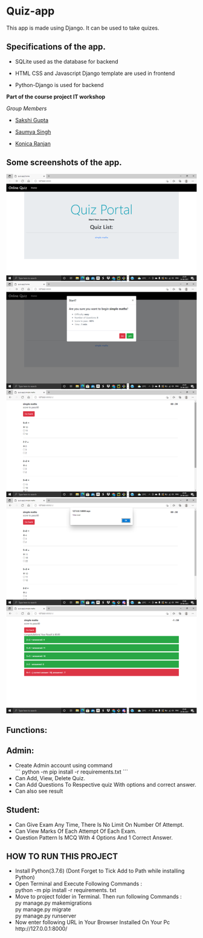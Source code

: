 # Quiz-app
This app is made using Django. It can be used to take quizes.

## Specifications of the app.

- SQLite used as the database for backend

- HTML CSS and Javascript Django template are used in frontend

- Python-Django is used for backend


**Part of the course project IT workshop**

*Group Members*

- [Sakshi Gupta](http://github.com/sakshi-codes)

- [Saumya Singh](https://github.com/Saumya-singh-02)

- [Konica Ranjan](https://github.com/konica1234)

## Some screenshots of the app.


![s1](https://raw.githubusercontent.com/konica1234/Quiz-app/master/Screenshot%20(214).png)
![s1](https://raw.githubusercontent.com/konica1234/Quiz-app/master/Screenshot%20(215).png)
![s1](https://raw.githubusercontent.com/konica1234/Quiz-app/master/Screenshot%20(216).png)
![s1](https://raw.githubusercontent.com/konica1234/Quiz-app/master/Screenshot%20(217).png)
![s1](https://raw.githubusercontent.com/konica1234/Quiz-app/master/Screenshot%20(218).png)


## Functions:

## Admin:
<ul>
  <li>Create Admin account using command <br>
    ```
    python -m pip install -r requirements.txt 
    ```
  </li>
  <li>Can Add, View, Delete Quiz.</li>
  <li>Can Add Questions To Respective quiz With options and correct answer.</li>
  <li>Can also see result</li>
</ul>

## Student:

<ul>
  <li>Can Give Exam Any Time, There Is No Limit On Number Of Attempt.</li>
  <li>Can View Marks Of Each Attempt Of Each Exam.</li>
  <li>Question Pattern Is MCQ With 4 Options And 1 Correct Answer.</li>
</ul>

## HOW TO RUN THIS PROJECT

<ul>
  <li>Install Python(3.7.6) (Dont Forget to Tick Add to Path while installing Python)</li>
  <li>Open Terminal and Execute Following Commands : <br> python -m pip install -r requirements. txt</li>
  <li>Move to project folder in Terminal. Then run following Commands :<br>py manage.py makemigrations<br>py manage.py migrate<br>py manage.py runserver</li>
  <li>Now enter following URL in Your Browser Installed On Your Pc <br>http://127.0.0.1:8000/</li>
</ul>

